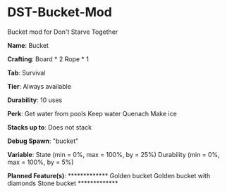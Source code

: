 # DST-Bucket-Mod
Bucket mod for Don't Starve Together

**Name**: Bucket

**Crafting**:
    Board * 2
    Rope * 1

**Tab**:
    Survival

**Tier**:
    Always available

**Durability**:
    10 uses

**Perk**:
    Get water from pools
    Keep water
    Quenach
    Make ice

**Stacks up to**:
    Does not stack
    
**Debug Spawn**:
    "bucket"

**Variable**: 
    State (min = 0%, max = 100%, by = 25%)
    Durability (min = 0%, max = 100%, by = 5%)

**Planned Feature(s)**:
    *************
    Golden bucket
    Golden bucket with diamonds
    Stone bucket
    *************
